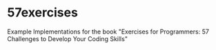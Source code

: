 # 57exercises
Example Implementations for the book "Exercises for Programmers: 57 Challenges to Develop Your Coding Skills"
